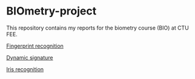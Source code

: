 # BIOmetry-project

This repository contains my reports for the biometry course (BIO) at CTU FEE.

[Fingerprint recognition](hw1_fp/report/report_censored.pdf)

[Dynamic signature](hw2_ds/report/report_censored.pdf)

[Iris recognition](hw3_iris/report/report_censored.pdf)
